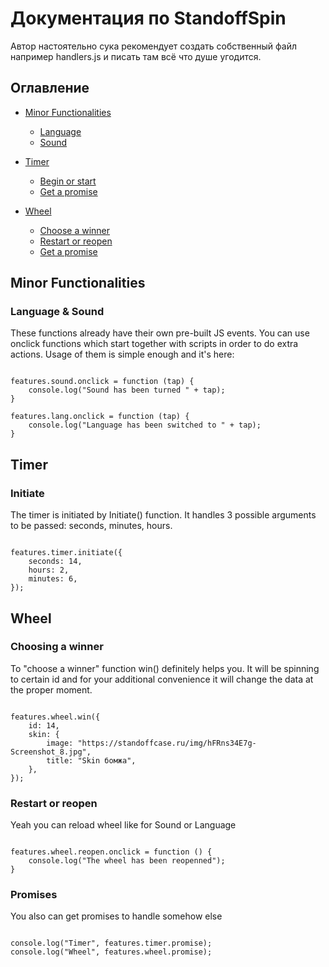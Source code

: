 # Документация по StandoffSpin

Автор настоятельно сука рекомендует создать собственный файл например handlers.js и писать там всё что душе угодится.

## Оглавление

- [Minor Functionalities](#Minor-Functionalities)
	- [Language](#Language--Sound)
	- [Sound](#Language--Sound)

- [Timer](#Timer)
	- [Begin or start](#Initiate)
	- [Get a promise](#Promises)
	
- [Wheel](#Wheel)
	- [Choose a winner](#Choosing-a-winner)
	- [Restart or reopen](#Restart-or-reopen)
	- [Get a promise](#Promises)
	
## Minor Functionalities

### Language & Sound

These functions already have their own pre-built JS events. You can use onclick functions which start together with scripts in order to do extra actions. Usage of them is simple enough and it's here:

```JS

features.sound.onclick = function (tap) {
    console.log("Sound has been turned " + tap);
}

features.lang.onclick = function (tap) {
    console.log("Language has been switched to " + tap);
}

```

## Timer

### Initiate

The timer is initiated by Initiate() function. It handles 3 possible arguments to be passed: seconds, minutes, hours.

```JS

features.timer.initiate({
    seconds: 14,
    hours: 2,
    minutes: 6, 
});

```

## Wheel

### Choosing a winner

To "choose a winner" function win() definitely helps you. It will be spinning to certain id and for your additional convenience it will change the data at the proper moment.

```JS

features.wheel.win({
    id: 14,
    skin: {
        image: "https://standoffcase.ru/img/hFRns34E7g-Screenshot_8.jpg",
        title: "Skin бомжа",
    },
});

```

### Restart or reopen

Yeah you can reload wheel like for Sound or Language

```JS

features.wheel.reopen.onclick = function () {
    console.log("The wheel has been reopenned");
}

```

### Promises

You also can get promises to handle somehow else

```JS

console.log("Timer", features.timer.promise);
console.log("Wheel", features.wheel.promise);

```
